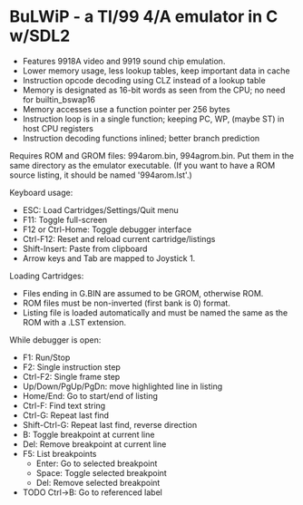 # BuLWiP - a TI/99 4/A emulator in C w/SDL2

- Features 9918A video and 9919 sound chip emulation.
- Lower memory usage, less lookup tables, keep important data in cache
- Instruction opcode decoding using CLZ instead of a lookup table
- Memory is designated as 16-bit words as seen from the CPU; no need for builtin_bswap16
- Memory accesses use a function pointer per 256 bytes
- Instruction loop is in a single function; keeping PC, WP, (maybe ST) in host CPU registers
- Instruction decoding functions inlined; better branch prediction

Requires ROM and GROM files: 994arom.bin, 994agrom.bin.  Put them in the same directory as the emulator executable. 
(If you want to have a ROM source listing, it should be named '994arom.lst'.)

Keyboard usage:
- ESC: Load Cartridges/Settings/Quit menu
- F11: Toggle full-screen
- F12 or Ctrl-Home: Toggle debugger interface
- Ctrl-F12: Reset and reload current cartridge/listings
- Shift-Insert: Paste from clipboard
- Arrow keys and Tab are mapped to Joystick 1.

Loading Cartridges:
- Files ending in G.BIN are assumed to be GROM, otherwise ROM.
- ROM files must be non-inverted (first bank is 0) format.
- Listing file is loaded automatically and must be named the same as the ROM with a .LST extension.

While debugger is open:
- F1: Run/Stop
- F2: Single instruction step
- Ctrl-F2: Single frame step
- Up/Down/PgUp/PgDn: move highlighted line in listing
- Home/End: Go to start/end of listing
- Ctrl-F: Find text string
- Ctrl-G: Repeat last find
- Shift-Ctrl-G: Repeat last find, reverse direction
- B: Toggle breakpoint at current line
- Del: Remove breakpoint at current line
- F5: List breakpoints
  - Enter: Go to selected breakpoint
  - Space: Toggle selected breakpoint
  - Del: Remove selected breakpoint
- TODO Ctrl->B: Go to referenced label



